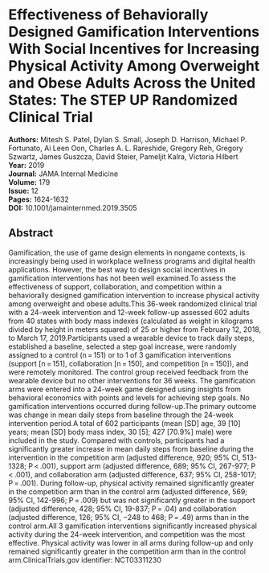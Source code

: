 # Effectiveness of Behaviorally Designed Gamification Interventions With Social Incentives for Increasing Physical Activity Among Overweight and Obese Adults Across the United States: The STEP UP Randomized Clinical Trial

**Authors:** Mitesh S. Patel, Dylan S. Small, Joseph D. Harrison, Michael P. Fortunato, Ai Leen Oon, Charles A. L. Rareshide, Gregory Reh, Gregory Szwartz, James Guszcza, David Steier, Pameljit Kalra, Victoria Hilbert  
**Year:** 2019  
**Journal:** JAMA Internal Medicine  
**Volume:** 179  
**Issue:** 12  
**Pages:** 1624-1632  
**DOI:** 10.1001/jamainternmed.2019.3505  

## Abstract
Gamification, the use of game design elements in nongame contexts, is increasingly being used in workplace wellness programs and digital health applications. However, the best way to design social incentives in gamification interventions has not been well examined.To assess the effectiveness of support, collaboration, and competition within a behaviorally designed gamification intervention to increase physical activity among overweight and obese adults.This 36-week randomized clinical trial with a 24-week intervention and 12-week follow-up assessed 602 adults from 40 states with body mass indexes (calculated as weight in kilograms divided by height in meters squared) of 25 or higher from February 12, 2018, to March 17, 2019.Participants used a wearable device to track daily steps, established a baseline, selected a step goal increase, were randomly assigned to a control (n = 151) or to 1 of 3 gamification interventions (support [n = 151], collaboration [n = 150], and competition [n = 150]), and were remotely monitored. The control group received feedback from the wearable device but no other interventions for 36 weeks. The gamification arms were entered into a 24-week game designed using insights from behavioral economics with points and levels for achieving step goals. No gamification interventions occurred during follow-up.The primary outcome was change in mean daily steps from baseline through the 24-week intervention period.A total of 602 participants (mean [SD] age, 39 [10] years; mean [SD] body mass index, 30 [5]; 427 [70.9%] male) were included in the study. Compared with controls, participants had a significantly greater increase in mean daily steps from baseline during the intervention in the competition arm (adjusted difference, 920; 95% CI, 513-1328; P &lt; .001), support arm (adjusted difference, 689; 95% CI, 267-977; P &lt; .001), and collaboration arm (adjusted difference, 637; 95% CI, 258-1017; P = .001). During follow-up, physical activity remained significantly greater in the competition arm than in the control arm (adjusted difference, 569; 95% CI, 142-996; P = .009) but was not significantly greater in the support (adjusted difference, 428; 95% CI, 19-837; P = .04) and collaboration (adjusted difference, 126; 95% CI, −248 to 468; P = .49) arms than in the control arm.All 3 gamification interventions significantly increased physical activity during the 24-week intervention, and competition was the most effective. Physical activity was lower in all arms during follow-up and only remained significantly greater in the competition arm than in the control arm.ClinicalTrials.gov identifier: NCT03311230

